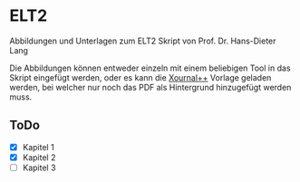 # ELT2

Abbildungen und Unterlagen zum ELT2 Skript von Prof. Dr. Hans-Dieter Lang

Die Abbildungen können entweder einzeln mit einem beliebigen Tool in das Skript eingefügt werden, oder es kann die [Xournal++](https://xournalpp.github.io/) Vorlage geladen werden, bei welcher nur noch das PDF als Hintergrund hinzugefügt werden muss.



## ToDo

- [x] Kapitel 1
- [x] Kapitel 2
- [ ] Kapitel 3
